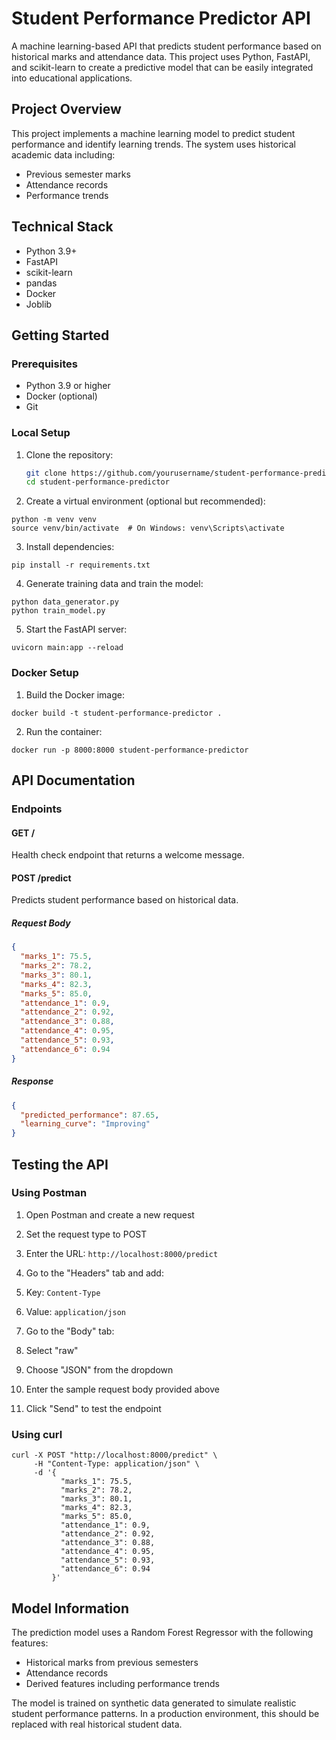 # Student Performance Predictor API

A machine learning-based API that predicts student performance based on historical marks and attendance data. This project uses Python, FastAPI, and scikit-learn to create a predictive model that can be easily integrated into educational applications.

## Project Overview

This project implements a machine learning model to predict student performance and identify learning trends. The system uses historical academic data including:
- Previous semester marks
- Attendance records
- Performance trends

## Technical Stack

- Python 3.9+
- FastAPI
- scikit-learn
- pandas
- Docker
- Joblib


## Getting Started

### Prerequisites

- Python 3.9 or higher
- Docker (optional)
- Git

### Local Setup

1. Clone the repository:
   ```bash
   git clone https://github.com/yourusername/student-performance-predictor.git
   cd student-performance-predictor
2. Create a virtual environment (optional but recommended):

```shellscript
python -m venv venv
source venv/bin/activate  # On Windows: venv\Scripts\activate
```


3. Install dependencies:

```shellscript
pip install -r requirements.txt
```


4. Generate training data and train the model:

```shellscript
python data_generator.py
python train_model.py
```


5. Start the FastAPI server:

```shellscript
uvicorn main:app --reload
```




### Docker Setup

1. Build the Docker image:

```shellscript
docker build -t student-performance-predictor .
```


2. Run the container:

```shellscript
docker run -p 8000:8000 student-performance-predictor
```




## API Documentation

### Endpoints

#### GET /

Health check endpoint that returns a welcome message.

#### POST /predict

Predicts student performance based on historical data.

##### Request Body

```json
{
  "marks_1": 75.5,
  "marks_2": 78.2,
  "marks_3": 80.1,
  "marks_4": 82.3,
  "marks_5": 85.0,
  "attendance_1": 0.9,
  "attendance_2": 0.92,
  "attendance_3": 0.88,
  "attendance_4": 0.95,
  "attendance_5": 0.93,
  "attendance_6": 0.94
}
```

##### Response

```json
{
  "predicted_performance": 87.65,
  "learning_curve": "Improving"
}
```

## Testing the API

### Using Postman

1. Open Postman and create a new request
2. Set the request type to POST
3. Enter the URL: `http://localhost:8000/predict`
4. Go to the "Headers" tab and add:

1. Key: `Content-Type`
2. Value: `application/json`



5. Go to the "Body" tab:

1. Select "raw"
2. Choose "JSON" from the dropdown
3. Enter the sample request body provided above



6. Click "Send" to test the endpoint


### Using curl

```shellscript
curl -X POST "http://localhost:8000/predict" \
     -H "Content-Type: application/json" \
     -d '{
           "marks_1": 75.5,
           "marks_2": 78.2,
           "marks_3": 80.1,
           "marks_4": 82.3,
           "marks_5": 85.0,
           "attendance_1": 0.9,
           "attendance_2": 0.92,
           "attendance_3": 0.88,
           "attendance_4": 0.95,
           "attendance_5": 0.93,
           "attendance_6": 0.94
         }'
```

## Model Information

The prediction model uses a Random Forest Regressor with the following features:

- Historical marks from previous semesters
- Attendance records
- Derived features including performance trends


The model is trained on synthetic data generated to simulate realistic student performance patterns. In a production environment, this should be replaced with real historical student data.



